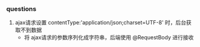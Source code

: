 ### questions

1. ajax请求设置 contentType:'application/json;charset=UTF-8' 时，后台获取不到数据
   - 将 ajax请求的参数序列化成字符串，后端使用 @RequestBody 进行接收